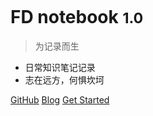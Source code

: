 <!-- 管封面的 -->

<!-- _coverpage.md -->

<img width="160px" style="border-radius:50%" bors> <!--logo-->

# FD notebook <small>1.0</small>

> 为记录而生

- 日常知识笔记记录
- 志在远方，何惧坎坷


[GitHub](https://github.com/FloatingDream1001)
[Blog](https://www.yangyuezz.top/)
[Get Started](README)

<!-- 背景图片 -->



<!-- 背景色 -->


